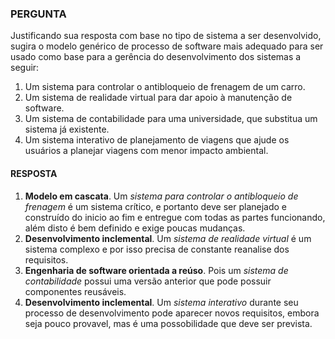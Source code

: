 ### PERGUNTA

Justificando sua resposta com base no tipo de sistema a ser desenvolvido, sugira o modelo genérico de processo de software mais adequado para ser usado como base para a gerência do desenvolvimento dos sistemas a seguir:
1. Um sistema para controlar o antibloqueio de frenagem de um carro.
1. Um sistema de realidade virtual para dar apoio à manutenção de software.
1. Um sistema de contabilidade para uma universidade, que substitua um sistema já existente.
1. Um sistema interativo de planejamento de viagens que ajude os usuários a planejar viagens com menor impacto ambiental.

#### RESPOSTA

1. **Modelo em cascata**. Um *sistema para controlar o antibloqueio de frenagem* é um sistema crítico, e portanto deve ser planejado e construído do inicio ao fim e entregue com todas as partes funcionando, além disto é bem definido e exige poucas mudanças.
1. **Desenvolvimento inclemental**. Um *sistema de realidade virtual* é um sistema complexo e por isso precisa de constante reanalise dos requisitos.
1. **Engenharia de software orientada a reúso**. Pois um *sistema de contabilidade* possui uma versão anterior que pode possuir componentes reusáveis.
1. **Desenvolvimento inclemental**. Um *sistema interativo* durante seu processo de desenvolvimento pode aparecer novos requisitos, embora seja pouco provavel, mas é uma possobilidade que deve ser prevista.

